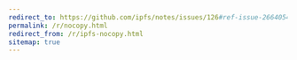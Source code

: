 ```yaml
---
redirect_to: https://github.com/ipfs/notes/issues/126#ref-issue-266405444
permalink: /r/nocopy.html
redirect_from: /r/ipfs-nocopy.html
sitemap: true
---
```

